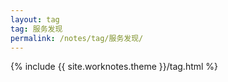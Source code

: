 ```yaml
---
layout: tag
tag: 服务发现
permalink: /notes/tag/服务发现/
---
```

{% include {{ site.worknotes.theme }}/tag.html %}